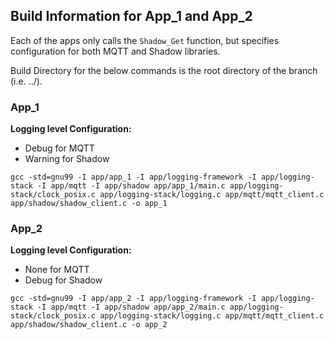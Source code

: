 ## Build Information for App_1 and App_2
Each of the apps only calls the `Shadow_Get` function, but specifies configuration for both MQTT and Shadow libraries.

Build Directory for the below commands is the root directory of the branch (i.e. ../).

### App_1 
<b>Logging level Configuration:</b>
* Debug for MQTT
* Warning for Shadow

`gcc -std=gnu99 -I app/app_1 -I app/logging-framework -I app/logging-stack -I app/mqtt -I app/shadow app/app_1/main.c app/logging-stack/clock_posix.c app/logging-stack/logging.c app/mqtt/mqtt_client.c app/shadow/shadow_client.c -o app_1`

### App_2
<b>Logging level Configuration:</b>
* None for MQTT
* Debug for Shadow

`gcc -std=gnu99 -I app/app_2 -I app/logging-framework -I app/logging-stack -I app/mqtt -I app/shadow app/app_2/main.c app/logging-stack/clock_posix.c app/logging-stack/logging.c app/mqtt/mqtt_client.c app/shadow/shadow_client.c -o app_2`